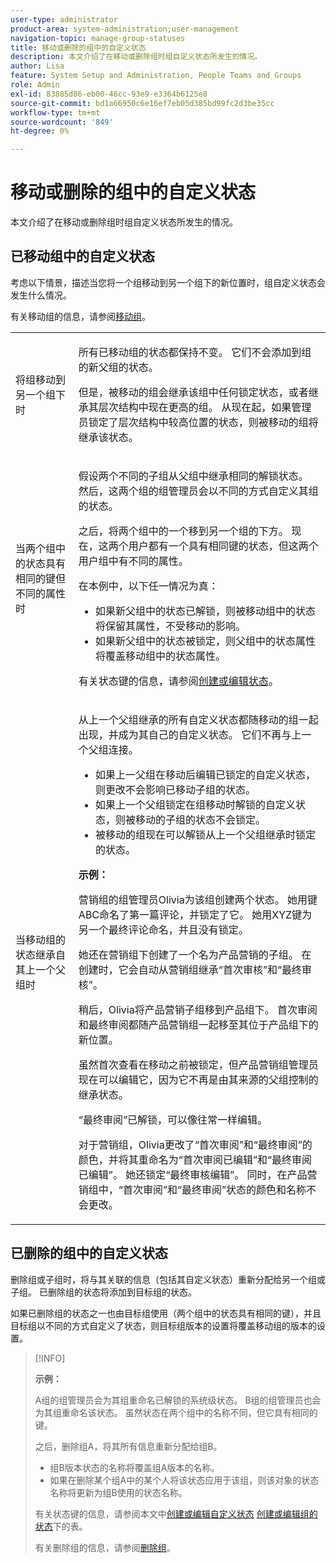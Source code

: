 ```yaml
---
user-type: administrator
product-area: system-administration;user-management
navigation-topic: manage-group-statuses
title: 移动或删除的组中的自定义状态
description: 本文介绍了在移动或删除组时组自定义状态所发生的情况。
author: Lisa
feature: System Setup and Administration, People Teams and Groups
role: Admin
exl-id: 83885d86-eb00-46cc-93e9-e3364b6125e8
source-git-commit: bd1a66950c6e16ef7eb05d385bd99fc2d3be35cc
workflow-type: tm+mt
source-wordcount: '849'
ht-degree: 0%

---
```


# 移动或删除的组中的自定义状态

本文介绍了在移动或删除组时组自定义状态所发生的情况。

## 已移动组中的自定义状态

考虑以下情景，描述当您将一个组移动到另一个组下的新位置时，组自定义状态会发生什么情况。

有关移动组的信息，请参阅[移动组](../../../administration-and-setup/manage-groups/create-and-manage-groups/move-a-group.md)。

<table style="table-layout:auto"> 
 <col> 
 </col> 
 <col> 
 </col> 
 <tbody> 
  <tr> 
   <td role="rowheader">将组移动到另一个组下时 </td> 
   <td> <p>所有已移动组的状态都保持不变。 它们不会添加到组的新父组的状态。</p> <p>但是，被移动的组会继承该组中任何锁定状态，或者继承其层次结构中现在更高的组。 从现在起，如果管理员锁定了层次结构中较高位置的状态，则被移动的组将继承该状态。</p> </td> 
  </tr> 
  <tr> 
   <td role="rowheader">当两个组中的状态具有相同的键但不同的属性时</td> 
   <td> <p>假设两个不同的子组从父组中继承相同的解锁状态。 然后，这两个组的组管理员会以不同的方式自定义其组的状态。</p> <p>之后，将两个组中的一个移到另一个组的下方。 现在，这两个用户都有一个具有相同键的状态，但这两个用户组中有不同的属性。</p> <p>在本例中，以下任一情况为真：</p> 
    <ul> 
     <li>如果新父组中的状态已解锁，则被移动组中的状态将保留其属性，不受移动的影响。</li> 
     <li>如果新父组中的状态被锁定，则父组中的状态属性将覆盖移动组中的状态属性。</li> 
    </ul> <p>有关状态键的信息，请参阅<a href="../../../administration-and-setup/customize-workfront/creating-custom-status-and-priority-labels/create-or-edit-a-status.md" class="MCXref xref">创建或编辑状态</a>。</p> </td> 
  </tr> 
  <tr> 
   <td>当移动组的状态继承自其上一个父组时 </td> 
   <td> <p>从上一个父组继承的所有自定义状态都随移动的组一起出现，并成为其自己的自定义状态。 它们不再与上一个父组连接。</p> 
    <ul> 
     <li>如果上一父组在移动后编辑已锁定的自定义状态，则更改不会影响已移动子组的状态。</li> 
     <li>如果上一个父组锁定在组移动时解锁的自定义状态，则被移动的子组的状态不会锁定。</li> 
     <li>被移动的组现在可以解锁从上一个父组继承时锁定的状态。</li> 
    </ul> 
     <p><b>示例：</b><p> 
     <p>营销组的组管理员Olivia为该组创建两个状态。 她用键ABC命名了第一篇评论，并锁定了它。 她用XYZ键为另一个最终评论命名，并且没有锁定。</p> 
     <p>她还在营销组下创建了一个名为产品营销的子组。 在创建时，它会自动从营销组继承“首次审核”和“最终审核”。</p> 
     <p>稍后，Olivia将产品营销子组移到产品组下。 首次审阅和最终审阅都随产品营销组一起移至其位于产品组下的新位置。</p> 
     <p>虽然首次查看在移动之前被锁定，但产品营销组管理员现在可以编辑它，因为它不再是由其来源的父组控制的继承状态。</p> 
     <p>“最终审阅”已解锁，可以像往常一样编辑。</p> 
     <p>对于营销组，Olivia更改了“首次审阅”和“最终审阅”的颜色，并将其重命名为“首次审阅已编辑”和“最终审阅已编辑”。 她还锁定“最终审核编辑”。 同时，在产品营销组中，“首次审阅”和“最终审阅”状态的颜色和名称不会更改。</p> 
    </div> </td> 
  </tr> 
 </tbody> 
</table>

## 已删除的组中的自定义状态

删除组或子组时，将与其关联的信息（包括其自定义状态）重新分配给另一个组或子组。 已删除组的状态将添加到目标组的状态。

如果已删除组的状态之一也由目标组使用（两个组中的状态具有相同的键），并且目标组以不同的方式自定义了状态，则目标组版本的设置将覆盖移动组的版本的设置。

>[!INFO]
>
>**示例：**
>
>A组的组管理员会为其组重命名已解锁的系统级状态。 B组的组管理员也会为其组重命名该状态。 虽然状态在两个组中的名称不同，但它具有相同的键。
>
>之后，删除组A，将其所有信息重新分配给组B。
>
>* 组B版本状态的名称将覆盖组A版本的名称。
>* 如果在删除某个组A中的某个人将该状态应用于该组，则该对象的状态名称将更新为组B使用的状态名称。
>
>有关状态键的信息，请参阅本文中[创建或编辑自定义状态](../../../administration-and-setup/customize-workfront/creating-custom-status-and-priority-labels/create-or-edit-a-status.md#create) [创建或编辑组的状态](../../../administration-and-setup/manage-groups/manage-group-statuses/create-or-edit-a-group-status.md#create)下的表。
>
>有关删除组的信息，请参阅[删除组](../../../administration-and-setup/manage-groups/create-and-manage-groups/delete-a-group.md)。
